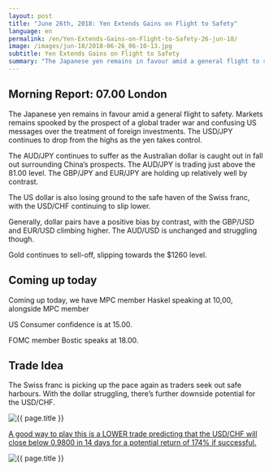 ```yaml
---
layout: post
title: "June 26th, 2018: Yen Extends Gains on Flight to Safety"
language: en
permalink: /en/Yen-Extends-Gains-on-Flight-to-Safety-26-jun-18/
image: /images/jun-18/2018-06-26_06-10-13.jpg
subtitle: Yen Extends Gains on Flight to Safety
summary: "The Japanese yen remains in favour amid a general flight to safety. Markets remains spooked by the prospect of a global trader war and confusing US messages over the treatment of foreign investments. The USD/JPY continues to drop from the highs as the yen takes control"
---
```

## Morning Report: 07.00 London

The Japanese yen remains in favour amid a general flight to safety. Markets remains spooked by the prospect of a global trader war and confusing US messages over the treatment of foreign investments. The USD/JPY continues to drop from the highs as the yen takes control. 

The AUD/JPY continues to suffer as the Australian dollar is caught out in fall out surrounding China’s prospects. The AUD/JPY is trading just above the 81.00 level. The GBP/JPY and EUR/JPY are holding up relatively well by contrast. 

The US dollar is also losing ground to the safe haven of the Swiss franc, with the USD/CHF continuing to slip lower. 

Generally, dollar pairs have a positive bias by contrast, with the GBP/USD and EUR/USD climbing higher. The AUD/USD is unchanged and struggling though. 

Gold continues to sell-off, slipping towards the $1260 level. 

## Coming up today

Coming up today, we have MPC member Haskel speaking at 10,00, alongside MPC member 

US Consumer confidence is at 15.00. 

FOMC member Bostic speaks at 18.00. 

## Trade Idea

The Swiss franc is picking up the pace again as traders seek out safe harbours. With the dollar struggling, there’s further downside potential for the USD/CHF.

<img class="post-image" src="{{ site.url }}/images/jun-18/2018-06-26_06-10-13.jpg" alt="{{ page.title }}" title="{{ page.title }}">

<a href="%LINK%%?currency=GBP&market=forex&underlying=frxUSDCHF&formname=higherlower&duration_units=d&duration_amount=14&expiry_type=duration&amount=10&amount_type=stake&barrier=0.9800" target="_blank">A good way to play this is a LOWER trade predicting that the USD/CHF will close below 0.9800 in 14 days for a potential return of 174% if successful.</a>

<img class="post-image" src="{{ site.url }}/images/jun-18/2018-06-26_06-12-20.jpg" alt="{{ page.title }}" title="{{ page.title }}">
